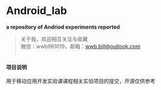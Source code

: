 # Android_lab
__a repository of Andriod experiments reported__
>关于我，欢迎相互关注与收藏<br>
>微信：wwb961019，邮箱：wwb.bill@outlook.com
<br><br>
#### 项目说明
用于移动应用开发实验课课程相关实验项目的提交，开源仅供参考
